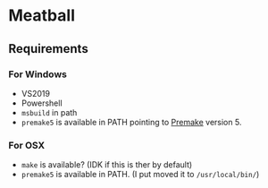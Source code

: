 # Meatball

## Requirements

### For Windows

- VS2019
- Powershell
- `msbuild` in path
- `premake5` is available in PATH pointing to [Premake](https://premake.github.io/) version 5.

### For OSX

- `make` is available? (IDK if this is ther by default)
- `premake5` is available in PATH. (I put moved it to `/usr/local/bin/`)
